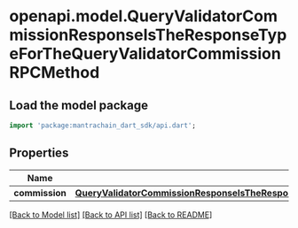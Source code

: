 # openapi.model.QueryValidatorCommissionResponseIsTheResponseTypeForTheQueryValidatorCommissionRPCMethod

## Load the model package
```dart
import 'package:mantrachain_dart_sdk/api.dart';
```

## Properties
Name | Type | Description | Notes
------------ | ------------- | ------------- | -------------
**commission** | [**QueryValidatorCommissionResponseIsTheResponseTypeForTheQueryValidatorCommissionRPCMethodCommission**](QueryValidatorCommissionResponseIsTheResponseTypeForTheQueryValidatorCommissionRPCMethodCommission.md) |  | [optional] 

[[Back to Model list]](../README.md#documentation-for-models) [[Back to API list]](../README.md#documentation-for-api-endpoints) [[Back to README]](../README.md)


